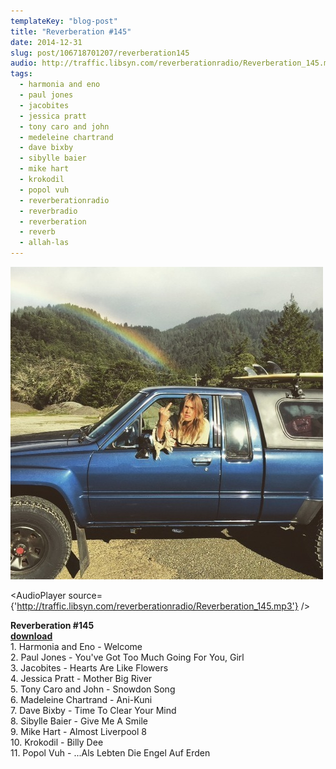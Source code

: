 ```yaml
---
templateKey: "blog-post"
title: "Reverberation #145"
date: 2014-12-31
slug: post/106718701207/reverberation145
audio: http://traffic.libsyn.com/reverberationradio/Reverberation_145.mp3
tags:
  - harmonia and eno
  - paul jones
  - jacobites
  - jessica pratt
  - tony caro and john
  - medeleine chartrand
  - dave bixby
  - sibylle baier
  - mike hart
  - krokodil
  - popol vuh
  - reverberationradio
  - reverbradio
  - reverberation
  - reverb
  - allah-las
---
```


![Reverberation #145](../images/d6913b4d4b30429afe0a7fa078c0eb92f271f25e6eb5907d0e0a3da8b54c039b.jpg)

<AudioPlayer source={'http://traffic.libsyn.com/reverberationradio/Reverberation_145.mp3'} />

<p><strong>Reverberation #145<br /></strong><strong><a href="http://traffic.libsyn.com/reverberationradio/Reverberation_145.mp3" title="download" target="_blank">download<br /></a></strong>1. Harmonia and Eno - Welcome<br />2. Paul Jones - You've Got Too Much Going For You, Girl<br />3. Jacobites - Hearts Are Like Flowers<br />4. Jessica Pratt - Mother Big River<br />5. Tony Caro and John - Snowdon Song<br />6. Madeleine Chartrand - Ani-Kuni<br />7. Dave Bixby - Time To Clear Your Mind<br />8. Sibylle Baier - Give Me A Smile<br />9. Mike Hart - Almost Liverpool 8<br />10. Krokodil - Billy Dee<br />11. Popol Vuh - ...Als Lebten Die Engel Auf Erden</p>
